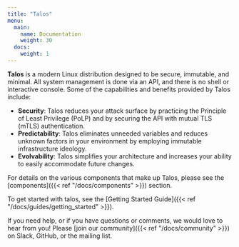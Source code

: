 ```yaml
---
title: "Talos"
menu:
  main:
    name: Documentation
    weight: 30
  docs:
    weight: 1
---
```


**Talos** is a modern Linux distribution designed to be secure, immutable, and minimal. All system management is done via an API, and there is no shell or interactive console. Some of the capabilities and benefits provided by Talos include:

- **Security**: Talos reduces your attack surface by practicing the Principle of Least Privilege (PoLP) and by securing the API with mutual TLS (mTLS) authentication.
- **Predictability**: Talos eliminates unneeded variables and reduces unknown factors in your environment by employing immutable infrastructure ideology.
- **Evolvability**: Talos simplifies your architecture and increases your ability to easily accommodate future changes.

For details on the various components that make up Talos, please see the [components]({{< ref "/docs/components" >}}) section.

To get started with talos, see the [Getting Started Guide]({{< ref "/docs/guides/getting_started" >}}).

If you need help, or if you have questions or comments, we would love to hear from you! Please [join our community]({{< ref "/docs/community" >}}) on Slack, GitHub, or the mailing list.
